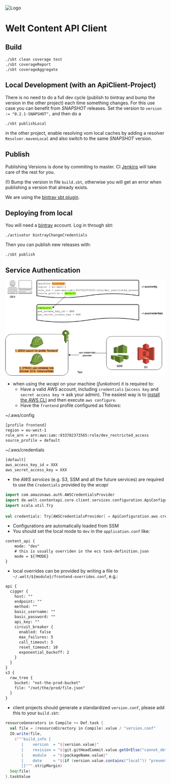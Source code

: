 ![Logo](static/img/wcac_logo.png)

Welt Content API Client
=======================

Build
-----

    ./sbt clean coverage test
    ./sbt coverageReport
    ./sbt coverageAggregate

Local Development (with an ApiClient-Project)
---------------------------------------------

There is no need to do a full dev cycle (publish to bintray and bump the version in the other project)
each time something changes. For this use case you can benefit from _SNAPSHOT_ releases. Set the version to
`version := "0.2.1-SNAPSHOT",` and then do a

    ./sbt publishLocal

in the other project, enable resolving vom local caches by adding a resolver `Resolver.mavenLocal` and also
switch to the same _SNAPSHOT_ version.

Publish
-------
Publishing Versions is done by commiting to master. CI [Jenkins](https://jenkins.up.welt.de/job/funkotron/job/WeltContentApiClient/job/WeltContentApiClientPipeline/) will take care of the rest for you.

(!) Bump the version in file `build.sbt`, otherwise you will get an error when publishing a version that already exists.

We are using the [bintray sbt plugin](https://github.com/softprops/bintray-sbt).

Deploying from local
--------------------
You will need a [bintray](https://bintray.com/) account. Log in through sbt:

    ./activator bintrayChangeCredentials

Then you can publish new releases with:

    ./sbt publish

Service Authentication
----------------------

![IAM](static/img/wcapi_auth.png)

- when using the _wcapi_ on your machine (_funkotron_) it is required to:
    - Have a valid AWS account, including `credentials` (`access key` and `secret access key` -> ask your admin).
    The easiest way is to [install the AWS CLI][aws_cli] and then execute `aws configure`.
    - Have the `frontend` profile configured as follows:

~/.aws/config
```
[profile frontend]
region = eu-west-1
role_arn = arn:aws:iam::933782373565:role/dev_restricted_access
source_profile = default
```

~/.aws/credentials
```
[default]
aws_access_key_id = XXX
aws_secret_access_key = XXX
```

- the _AWS services_ (e.g. S3, SSM and all the future services) are required to use the `Credentials` provided by the _wcapi_

```scala
import com.amazonaws.auth.AWSCredentialsProvider
import de.welt.contentapi.core.client.services.configuration.ApiConfiguration
import scala.util.Try

val credentials: Try[AWSCredentialsProvider] = ApiConfiguration.aws.credentials
```

- Configurations are automatically loaded from SSM
- You should set the local mode to `dev` in the `application.conf` like:

```hacon
content_api {
    mode: "dev"
    # this is usually overriden in the ecs task-definition.json
    mode = ${?MODE}
}
```

- local overrides can be provided by writing a file to `~/.welt/${module}/frontend-overrides.conf`, e.g.:

```hocon
api {
  cigger {
    host: ""
    endpoint: ""
    method: ""
    basic_username: ""
    basic_password: ""
    api_key: ""
    circuit_breaker {
      enabled: false
      max_failures: 5
      call_timeout: 5
      reset_timeout: 10
      exponential_backoff: 2
    }
  }
}
s3 {
  raw_tree {
    bucket: "not-the-prod-bucket"
    file: "/not/the/prod/file.json"
  }
}
```

- client projects should generate a standardized `version.conf`, please add this to your `build.sbt`:

```sbt
resourceGenerators in Compile += Def.task {
  val file = (resourceDirectory in Compile).value / "version.conf"
  IO.write(file,
    s"""build_info {
       |    version  = "${version.value}"
       |    revision = "${git.gitHeadCommit.value.getOrElse("cannot_detect_git_revision")}"
       |    module   = "${packageName.value}"
       |    date     = "${if (version.value.contains("local")) "prevent reload loops in local dev" else java.time.Instant.now()}"
       |}""".stripMargin)
  Seq(file)
}.taskValue
```

[aws_cli]: https://docs.aws.amazon.com/cli/latest/userguide/cli-chap-install.html
